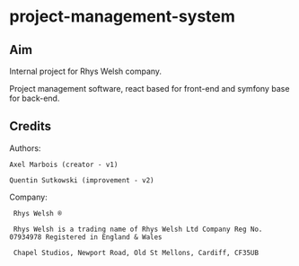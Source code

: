 # project-management-system

## Aim

Internal project for Rhys Welsh company.

Project management software, react based for front-end and symfony base for back-end.

## Credits

Authors:

    Axel Marbois (creator - v1)

    Quentin Sutkowski (improvement - v2)

Company:

     Rhys Welsh ®

     Rhys Welsh is a trading name of Rhys Welsh Ltd Company Reg No. 07934978 Registered in England & Wales
     
     Chapel Studios, Newport Road, Old St Mellons, Cardiff, CF35UB 